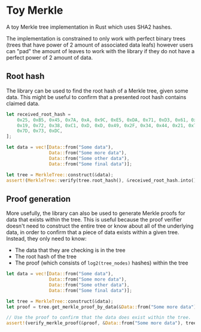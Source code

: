 # Toy Merkle
A toy Merkle tree implementation in Rust which uses SHA2 hashes.

The implementation is constrained to only work with perfect binary trees (trees
that have power of 2 amount of associated data leafs) however users can "pad"
the amount of leaves to work with the library if they do not have a perfect
power of 2 amount of data.

## Root hash
The library can be used to find the root hash of a Merkle tree, given some data.
This might be useful to confirm that a presented root hash contains claimed
data.

```rust
let received_root_hash = 
    0x25, 0xB5, 0x45, 0x7A, 0xA, 0x9C, 0xE5, 0xDA, 0x71, 0xD3, 0x61, 0x3B, 0xFE, 0xE3,
    0x19, 0x72, 0x38, 0xC1, 0xD, 0xD, 0x49, 0x2F, 0x34, 0x44, 0x21, 0x73, 0x67, 0x18, 0xD3,
    0x7D, 0x73, 0xDC,
];

let data = vec![Data::from("Some data"), 
                Data::from("Some more data"),
                Data::from("Some other data"),
                Data::from("Some final data")];

let tree = MerkleTree::construct(&data);
assert!(MerkleTree::verify(tree.root_hash(), &received_root_hash.into())) 
```

## Proof generation
More usefully, the library can also be used to generate Merkle proofs for data
that exists within the tree. This is useful because the proof verifier doesn't
need to construct the entire tree or know about all of the underlying data, in
order to confirm that a piece of data exists within a given tree. Instead, they
only need to know:

- The data that they are checking is in the tree
- The root hash of the tree
- The proof (which consists of `log2(tree_nodes)` hashes) within the tree

```rust
let data = vec![Data::from("Some data"), 
                Data::from("Some more data"),
                Data::from("Some other data"),
                Data::from("Some final data")];

let tree = MerkleTree::construct(&data);
let proof = tree.get_merkle_proof_by_data(&Data::from("Some more data")).expect("Should be able to create proof");

// Use the proof to confirm that the data does exist within the tree.
assert!(verify_merkle_proof(&proof, &Data::from("Some more data"), tree.root_hash()))
```
